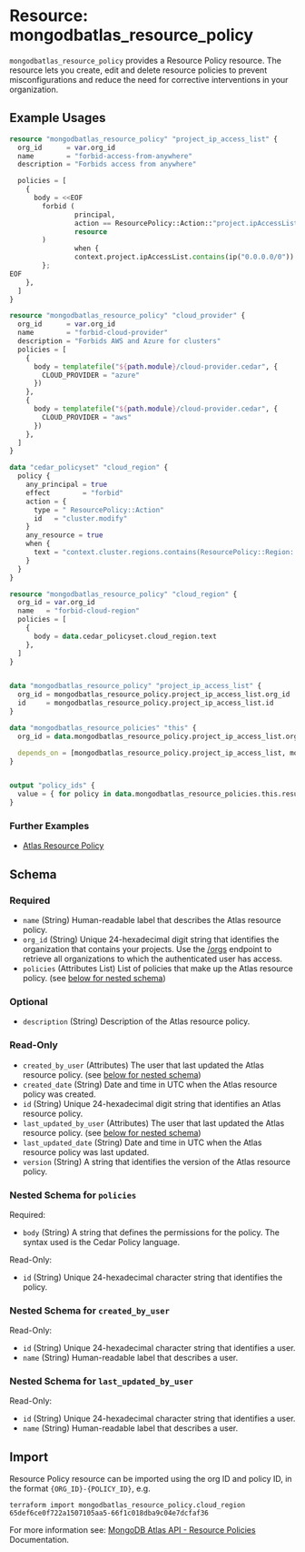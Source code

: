 # Resource: mongodbatlas_resource_policy

`mongodbatlas_resource_policy` provides a Resource Policy resource. The resource lets you create, edit and delete resource policies to prevent misconfigurations and reduce the need for corrective interventions in your organization.


## Example Usages

```terraform
resource "mongodbatlas_resource_policy" "project_ip_access_list" {
  org_id      = var.org_id
  name        = "forbid-access-from-anywhere"
  description = "Forbids access from anywhere"

  policies = [
    {
      body = <<EOF
        forbid (
                principal,
                action == ResourcePolicy::Action::"project.ipAccessList.modify",
                resource
        )
                when {
                context.project.ipAccessList.contains(ip("0.0.0.0/0"))
        };
EOF
    },
  ]
}

resource "mongodbatlas_resource_policy" "cloud_provider" {
  org_id      = var.org_id
  name        = "forbid-cloud-provider"
  description = "Forbids AWS and Azure for clusters"
  policies = [
    {
      body = templatefile("${path.module}/cloud-provider.cedar", {
        CLOUD_PROVIDER = "azure"
      })
    },
    {
      body = templatefile("${path.module}/cloud-provider.cedar", {
        CLOUD_PROVIDER = "aws"
      })
    },
  ]
}

data "cedar_policyset" "cloud_region" {
  policy {
    any_principal = true
    effect        = "forbid"
    action = {
      type = " ResourcePolicy::Action"
      id   = "cluster.modify"
    }
    any_resource = true
    when {
      text = "context.cluster.regions.contains(ResourcePolicy::Region::\"gcp:us-east1\")"
    }
  }
}

resource "mongodbatlas_resource_policy" "cloud_region" {
  org_id = var.org_id
  name   = "forbid-cloud-region"
  policies = [
    {
      body = data.cedar_policyset.cloud_region.text
    },
  ]
}


data "mongodbatlas_resource_policy" "project_ip_access_list" {
  org_id = mongodbatlas_resource_policy.project_ip_access_list.org_id
  id     = mongodbatlas_resource_policy.project_ip_access_list.id
}

data "mongodbatlas_resource_policies" "this" {
  org_id = data.mongodbatlas_resource_policy.project_ip_access_list.org_id

  depends_on = [mongodbatlas_resource_policy.project_ip_access_list, mongodbatlas_resource_policy.cloud_provider, mongodbatlas_resource_policy.cloud_region]
}


output "policy_ids" {
  value = { for policy in data.mongodbatlas_resource_policies.this.results : policy.name => policy.id }
}
```

### Further Examples
- [Atlas Resource Policy](https://github.com/mongodb/terraform-provider-mongodbatlas/tree/master/examples/mongodbatlas_resource_policy)

<!-- schema generated by tfplugindocs -->
## Schema

### Required

- `name` (String) Human-readable label that describes the Atlas resource policy.
- `org_id` (String) Unique 24-hexadecimal digit string that identifies the organization that contains your projects. Use the [/orgs](#tag/Organizations/operation/listOrganizations) endpoint to retrieve all organizations to which the authenticated user has access.
- `policies` (Attributes List) List of policies that make up the Atlas resource policy. (see [below for nested schema](#nestedatt--policies))

### Optional

- `description` (String) Description of the Atlas resource policy.

### Read-Only

- `created_by_user` (Attributes) The user that last updated the Atlas resource policy. (see [below for nested schema](#nestedatt--created_by_user))
- `created_date` (String) Date and time in UTC when the Atlas resource policy was created.
- `id` (String) Unique 24-hexadecimal digit string that identifies an Atlas resource policy.
- `last_updated_by_user` (Attributes) The user that last updated the Atlas resource policy. (see [below for nested schema](#nestedatt--last_updated_by_user))
- `last_updated_date` (String) Date and time in UTC when the Atlas resource policy was last updated.
- `version` (String) A string that identifies the version of the Atlas resource policy.

<a id="nestedatt--policies"></a>
### Nested Schema for `policies`

Required:

- `body` (String) A string that defines the permissions for the policy. The syntax used is the Cedar Policy language.

Read-Only:

- `id` (String) Unique 24-hexadecimal character string that identifies the policy.


<a id="nestedatt--created_by_user"></a>
### Nested Schema for `created_by_user`

Read-Only:

- `id` (String) Unique 24-hexadecimal character string that identifies a user.
- `name` (String) Human-readable label that describes a user.


<a id="nestedatt--last_updated_by_user"></a>
### Nested Schema for `last_updated_by_user`

Read-Only:

- `id` (String) Unique 24-hexadecimal character string that identifies a user.
- `name` (String) Human-readable label that describes a user.

## Import 
Resource Policy resource can be imported using the org ID and policy ID, in the format `{ORG_ID}-{POLICY_ID}`, e.g.

```
terraform import mongodbatlas_resource_policy.cloud_region 65def6ce0f722a1507105aa5-66f1c018dba9c04e7dcfaf36
```

For more information see: [MongoDB Atlas API - Resource Policies](https://www.mongodb.com/docs/api/doc/atlas-admin-api-v2/group/endpoint-resource-policies) Documentation.
